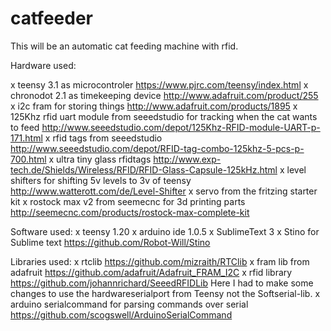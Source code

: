 catfeeder
=========

This will be an automatic cat feeding machine with rfid.

Hardware used:

x teensy 3.1 as microcontroler
	https://www.pjrc.com/teensy/index.html
x chronodot 2.1 as timekeeping device
	http://www.adafruit.com/product/255
x i2c fram for storing things
	http://www.adafruit.com/products/1895
x 125Khz rfid uart module from seeedstudio for tracking when the cat wants to feed
	http://www.seeedstudio.com/depot/125Khz-RFID-module-UART-p-171.html
x rfid tags from seeedstudio
	http://www.seeedstudio.com/depot/RFID-tag-combo-125khz-5-pcs-p-700.html
x ultra tiny glass rfidtags
	http://www.exp-tech.de/Shields/Wireless/RFID/RFID-Glass-Capsule-125kHz.html
x level shifters for shifting 5v levels to 3v of teensy
	http://www.watterott.com/de/Level-Shifter
x servo from the fritzing starter kit
x rostock max v2 from seemecnc for 3d printing parts
	http://seemecnc.com/products/rostock-max-complete-kit

Software used:
x teensy 1.20
x arduino ide 1.0.5
x SublimeText 3
x Stino for Sublime text
	https://github.com/Robot-Will/Stino

Libraries used:
x rtclib
	https://github.com/mizraith/RTClib
x fram lib from adafruit
	https://github.com/adafruit/Adafruit_FRAM_I2C
x rfid library
	https://github.com/johannrichard/SeeedRFIDLib
	Here I had to make some changes to use the hardwareserialport from Teensy not the Softserial-lib.
x arduino serialcommand for parsing commands over serial
	https://github.com/scogswell/ArduinoSerialCommand